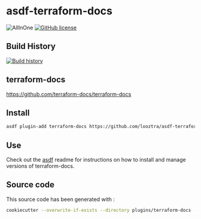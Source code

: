 # asdf-terraform-docs

![AllInOne](https://github.com/looztra/asdf-terraform-docs/workflows/AllInOne/badge.svg)
[![GitHub license](https://img.shields.io/github/license/looztra/asdf-terraform-docs?style=plastic)](https://github.com/looztra/asdf-terraform-docs/blob/master/LICENSE)

## Build History

[![Build history](https://buildstats.info/github/chart/looztra/asdf-terraform-docs?branch=master)](https://github.com/looztra/asdf-terraform-docs/actions)

## terraform-docs

<https://github.com/terraform-docs/terraform-docs>

## Install

```bash
asdf plugin-add terraform-docs https://github.com/looztra/asdf-terraform-docs
```

## Use

Check out the [asdf](https://github.com/asdf-vm/asdf) readme for instructions on how to install and manage versions of terraform-docs.

## Source code

This source code has been generated with :

```bash
cookiecutter --overwrite-if-exists --directory plugins/terraform-docs --no-input https://github.com/looztra/cookiecutter-asdf-plugin

```


